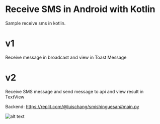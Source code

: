 # Receive SMS in Android with Kotlin
Sample receive sms in kotlin.

# v1
Receive message in broadcast and view in Toast Message 

# v2
Receive SMS message and send message to api and view result in TextView

Backend:
https://replit.com/@luischang/smishinguesan#main.py

![alt text]([http://url/to/img.png](https://user-images.githubusercontent.com/29695319/178358036-315e4869-223c-43b5-aba5-3c311883240d.png))
